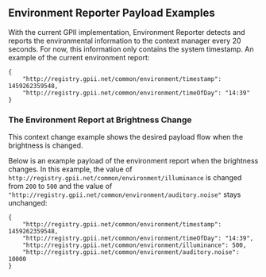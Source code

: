 ## Environment Reporter Payload Examples

With the current GPII implementation, Environment Reporter detects and reports the environmental information to the context manager every 20 seconds. For now, this information only contains the system timestamp. An example of the current environment report:

```
{
    "http://registry.gpii.net/common/environment/timestamp": 1459262359548,
    "http://registry.gpii.net/common/environment/timeOfDay": "14:39"
}
```

### The Environment Report at Brightness Change

This context change example shows the desired payload flow when the brightness is changed.

Below is an example payload of the environment report when the brightness changes. In this example, the value of ```http://registry.gpii.net/common/environment/illuminance``` is changed from ```200``` to ```500``` and the value of ```"http://registry.gpii.net/common/environment/auditory.noise"``` stays unchanged:

```
{
    "http://registry.gpii.net/common/environment/timestamp": 1459262359548,
    "http://registry.gpii.net/common/environment/timeOfDay": "14:39",
    "http://registry.gpii.net/common/environment/illuminance": 500,
    "http://registry.gpii.net/common/environment/auditory.noise": 10000
}
```
